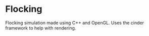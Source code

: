 # Flocking

Flocking simulation made using C++ and OpenGL. Uses the cinder framework to help with rendering. 
